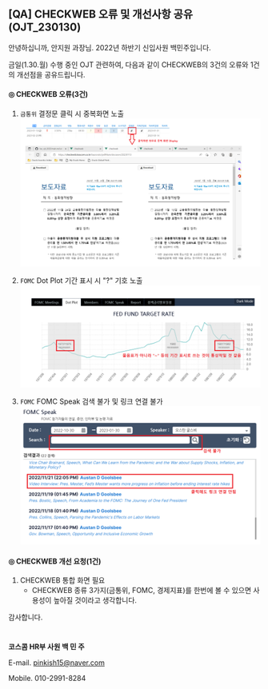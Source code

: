 [QA] CHECKWEB 오류 및 개선사항 공유(OJT_230130)
--


안녕하십니까, 안지원 과장님.
2022년 하반기 신입사원 백민주입니다.

금일(1.30.월) 수행 중인 OJT 관련하여,
다음과 같이 CHECKWEB의 3건의 오류와 1건의 개선점을 공유드립니다.


#### ◎ CHECKWEB 오류(3건)

1.  `금통위` 결정문 클릭 시 중복화면 노출
![이미지](./오류1_백민주_230130.png)

2. `FOMC` Dot Plot 기간 표시 시 "?" 기호 노출
![이미지](./오류2_백민주_230130.png)

3. `FOMC` FOMC Speak 검색 불가 및 링크 연결 불가
![이미지](./오류3_백민주_230130.png)


#### ◎ CHECKWEB 개선 요청(1건)

1. CHECKWEB 통합 화면 필요
    - CHECKWEB 종류 3가지(금통위, FOMC, 경제지표)를 한번에 볼 수 있으면 사용성이 높아질 것이라고 생각합니다.
  
감사합니다.

#
**코스콤 HR부 사원 백 민 주**

E-mail. pinkish15@naver.com

Mobile. 010-2991-8284
